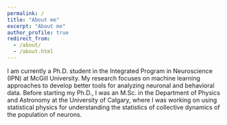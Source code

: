 ```yaml
---
permalink: /
title: "About me"
excerpt: "About me"
author_profile: true
redirect_from: 
  - /about/
  - /about.html
---
```


I am currently a Ph.D. student in the Integrated Program in Neuroscience (IPN) at McGill University. My research focuses on machine learning approaches to develop better tools for analyzing neuronal and behavioral data. Before starting my Ph.D., I was an M.Sc. in the Department of Physics and Astronomy at the University of Calgary, where I was working on using statistical physics for understanding the statistics of collective dynamics of the population of neurons.
